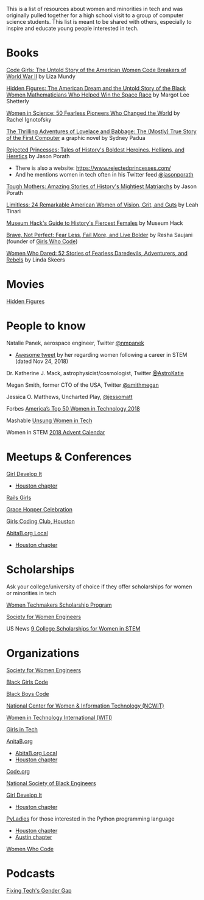 This is a list of resources about women and minorities in tech and was originally pulled together for a high school visit to a group of computer science students. This list is meant to be shared with others, especially to inspire and educate young people interested in tech.

# Books

[Code Girls: The Untold Story of the American Women Code Breakers of World War II](https://www.amazon.com/Code-Girls-Untold-American-Breakers/dp/0316352535/) by Liza Mundy

[Hidden Figures: The American Dream and the Untold Story of the Black Women Mathematicians Who Helped Win the Space Race](https://www.amazon.com/Hidden-Figures-Illustrated-American-Mathematicians/dp/0062798952/) by Margot Lee Shetterly

[Women in Science: 50 Fearless Pioneers Who Changed the World](https://www.amazon.com/Women-Science-Fearless-Pioneers-Changed/dp/1607749769) by Rachel Ignotofsky

[The Thrilling Adventures of Lovelace and Babbage: The (Mostly) True Story of the First Computer](https://www.amazon.com/Thrilling-Adventures-Lovelace-Babbage-Computer-ebook/dp/B00N6PBHAS/) a graphic novel by Sydney Padua

[Rejected Princesses: Tales of History's Boldest Heroines, Hellions, and Heretics](https://www.amazon.com/Rejected-Princesses-Historys-Heroines-Hellions-ebook/dp/B01BBPVID0/) by Jason Porath
  * There is also a website: https://www.rejectedprincesses.com/
  * And he mentions women in tech often in his Twitter feed [@jasonporath](https://twitter.com/jasonporath)

[Tough Mothers: Amazing Stories of History's Mightiest Matriarchs](https://www.amazon.com/Tough-Mothers-Historys-Mightiest-Matriarchs-ebook/dp/B074DTYLMY) by Jason Porath

[Limitless: 24 Remarkable American Women of Vision, Grit, and Guts](https://www.amazon.com/Limitless-Remarkable-American-Women-Vision/dp/1534418555) by Leah Tinari

[Museum Hack's Guide to History's Fiercest Females](https://www.amazon.com/Museum-Hacks-Historys-Fiercest-Females-ebook/dp/B07HFHJCH2) by Museum Hack

[Brave, Not Perfect: Fear Less, Fail More, and Live Bolder](https://www.amazon.com/Brave-Not-Perfect-Fear-Bolder/dp/1524762334/) by Resha Saujani (founder of [Girls Who Code](https://girlswhocode.com/))

[Women Who Dared: 52 Stories of Fearless Daredevils, Adventurers, and Rebels](https://www.amazon.com/gp/product/1492653276) by Linda Skeers

# Movies

[Hidden Figures](https://www.amazon.com/Hidden-Figures-Taraji-P-Henson/dp/B01MS4V81A)

# People to know

Natalie Panek, aerospace engineer, Twitter [@nmpanek](https://twitter.com/nmpanek)
  * [Awesome tweet](https://twitter.com/nmpanek/status/1066441142974111744/photo/1) by her regarding women following a career in STEM (dated Nov 24, 2018)

Dr. Katherine J. Mack, astrophysicist/cosmologist, Twitter [@AstroKatie](https://twitter.com/AstroKatie)

Megan Smith, former CTO of the USA, Twitter [@smithmegan](https://twitter.com/smithmegan)

Jessica O. Matthews, Uncharted Play, [@jessomatt](https://twitter.com/jessomatt)

Forbes [America’s Top 50 Women in Technology 2018](https://www.forbes.com/sites/helenpopkin/2018/11/29/forbes-list-americas-top-50-women-in-tech-2018/#4ea8dcd24b71)

Mashable [Unsung Women in Tech](https://mashable.com/2018/03/08/unsung-women-in-tech/#QWFwD_yR7kqk)

Women in STEM [2018 Advent Calendar](https://findingada.com/blog/2018/12/01/women-in-stem-advent-calendar-day-1-tapputi/)

# Meetups & Conferences 

[Girl Develop It](https://www.girldevelopit.com/)
* [Houston chapter](https://www.girldevelopit.com/chapters/houston)

[Rails Girls](http://railsgirls.com/)

[Grace Hopper Celebration](https://ghc.anitab.org/)

[Girls Coding Club, Houston](https://www.meetup.com/Girls-Coding-Club/)

[AbitaB.org Local](https://community.anitab.org/groups/)
  * [Houston chapter](https://community.anitab.org/groups/houston/)

# Scholarships

Ask your college/university of choice if they offer scholarships for women or minorities in tech

[Women Techmakers Scholarship Program](http://www.google.com/anitaborg/)

[Society for Women Engineers](http://societyofwomenengineers.swe.org/index.php/scholarships#activePanels_)

US News [9 College Scholarships for Women in STEM](https://www.usnews.com/news/blogs/stem-education/2011/12/13/9-college-scholarships-for-women-in-stem)

# Organizations

[Society for Women Engineers](http://societyofwomenengineers.swe.org/)

[Black Girls Code](http://www.blackgirlscode.com/)

[Black Boys Code](http://www.blackgirlscode.com/black-boys-code.html)

[National Center for Women & Information Technology (NCWIT)](https://www.ncwit.org/)

[Women in Technology International (WITI)](https://www.witi.com/)

[Girls in Tech](http://girlsintech.org/)

[AnitaB.org](https://anitab.org/)
  * [AbitaB.org Local](https://community.anitab.org/groups/)
  * [Houston chapter](https://community.anitab.org/groups/houston/)

[Code.org](https://code.org/)

[National Society of Black Engineers](http://www.nsbe.org/home.aspx)

[Girl Develop It](https://www.girldevelopit.com/)
  * [Houston chapter](https://www.girldevelopit.com/chapters/houston)

[PyLadies](https://www.pyladies.com/) for those interested in the Python programming language
  * [Houston chapter](https://www.meetup.com/Houston_PyLadies/)
  * [Austin chapter](https://www.meetup.com/PyLadies-ATX/)

[Women Who Code](https://www.womenwhocode.com/)

# Podcasts

[Fixing Tech's Gender Gap](https://hbr.org/ideacast/2019/02/fixing-techs-gender-gap)